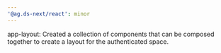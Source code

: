 ```yaml
---
'@ag.ds-next/react': minor
---
```


app-layout: Created a collection of components that can be composed together to create a layout for the authenticated space.
